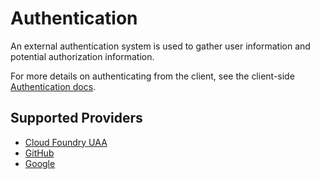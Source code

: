 # Authentication

An external authentication system is used to gather user information and potential authorization information.

For more details on authenticating from the client, see the client-side [Authentication docs](../service/auth).


## Supported Providers

 * [Cloud Foundry UAA](uaa)
 * [GitHub](github)
 * [Google](google)
